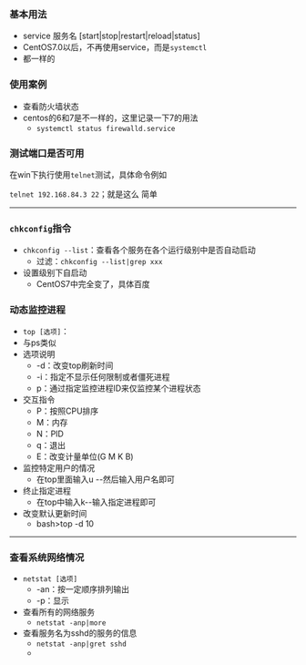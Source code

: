 ### 基本用法

* service 服务名 [start|stop|restart|reload|status]
* CentOS7.0以后，不再使用service，而是`systemctl`
* 都一样的

### 使用案例

* 查看防火墙状态
* centos的6和7是不一样的，这里记录一下7的用法
  * `systemctl status firewalld.service`

### 测试端口是否可用

在win下执行使用`telnet`测试，具体命令例如

`telnet 192.168.84.3 22`；就是这么 简单

---

### `chkconfig`指令

* `chkconfig --list`：查看各个服务在各个运行级别中是否自动启动
  * 过滤：`chkconfig --list|grep xxx`
* 设置级别下自启动
  * CentOS7中完全变了，具体百度

### 动态监控进程

* `top [选项]`：
* 与ps类似
* 选项说明
  * -d：改变top刷新时间
  * -i：指定不显示任何限制或者僵死进程
  * p：通过指定监控进程ID来仅监控某个进程状态
* 交互指令
  * P：按照CPU排序
  * M：内存
  * N：PID
  * q：退出
  * E：改变计量单位(G M K B)
* 监控特定用户的情况
  * 在top里面输入u --然后输入用户名即可
* 终止指定进程
  * 在top中输入k--输入指定进程即可
* 改变默认更新时间
  * bash>top -d 10

---

### 查看系统网络情况

* `netstat [选项]`
  * -an：按一定顺序排列输出
  * -p：显示
* 查看所有的网络服务
  * `netstat -anp|more`
* 查看服务名为sshd的服务的信息
  * `netstat -anp|gret sshd`
  * 

